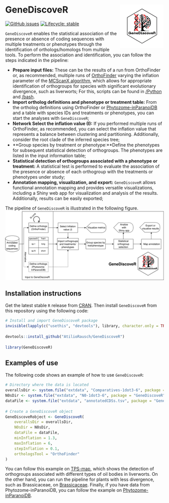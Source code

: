 
<!-- README.md is generated from README.Rmd. Please edit that file -->

# GeneDiscoveR <img src="man/figures/logo.png" align="right" height="138" />

<!-- badges: start -->

[![GitHub
issues](https://img.shields.io/github/issues/AtilioRausch/GeneDiscoveR)](https://github.com/AtilioRausch/GeneDiscoveR/issues)
[![Lifecycle:
stable](https://img.shields.io/badge/lifecycle-stable-brightgreen.svg)](https://lifecycle.r-lib.org/articles/stages.html#stable)
<!-- badges: end -->

`GeneDiscoveR` enables the statistical association of the presence or
absence of coding sequences with multiple treatments or phenotypes
through the identification of orthologs/homologs from multiple tools. To
perform the association and identification, you can follow the steps
indicated in the pipeline:

  - **Prepare input files:** These can be the results of a run from
    OrthoFinder or, as recommended, multiple runs of
    [OrthoFinder](https://github.com/davidemms/OrthoFinder) varying the
    inflation parameter of the [MCScanX
    algorithm](https://doi.org/10.1093/nar/gkr1293), which allows for
    appropriate identification of orthogroups for species with
    significant evolutionary divergence, such as liverworts; For this,
    scripts can be found in
    [/Python](https://github.com/AtilioRausch/GeneDiscoveR/tree/master/Python)
    and
    [/bash](https://github.com/AtilioRausch/GeneDiscoveR/tree/master/bash).
  - **Import ortholog definitions and phenotype or treatment table:**
    From the ortholog definitions using OrthoFinder or
    [Phytozome-inParanoiDB](https://genome.jgi.doe.gov/portal/pages/dynamicOrganismDownload.jsf?organism=Phytozome)
    and a table with species IDs and treatments or phenotypes, you can
    start the analyses with `GeneDiscoveR`;
  - **Network Select the inflation value (I):** If you performed
    multiple runs of OrthoFinder, as recommended, you can select the
    inflation value that represents a balance between clustering and
    partitioning. Additionally, consider the root clade of the inferred
    species tree;
  - **Group species by treatment or phenotype:**Define the phenotypes
    for subsequent statistical detection of orthogroups. The phenotypes
    are listed in the input information table;
  - **Statistical detection of orthogroups associated with a phenotype
    or treatment:** A statistical test is performed to evaluate the
    association of the presence or absence of each orthogroup with the
    treatments or phenotypes under study;
  - **Annotation mapping, visualization, and export:** `GeneDiscoveR`
    allows functional annotation mapping and provides versatile
    visualizations, including a Shiny web app for visualization and
    analysis of the results. Additionally, results can be easily
    exported;

The pipeline of `GeneDiscoveR` is illustrated in the following figure.
<img src="man/figures/geneDiscover.png" align="center"/>

## Installation instructions

Get the latest stable `R` release from
[CRAN](http://cran.r-project.org/). Then install `GeneDiscoveR` from
this repository using the following code:

``` r
# Install and import GeneDiscoveR package
invisible(lapply(c("usethis", "devtools"), library, character.only = TRUE))

devtools::install_github("AtilioRausch/GeneDiscoveR")

library(GeneDiscoveR)
```

## Examples of use

The following code shows an example of how to use `GeneDiscoveR`:

``` r
# Directory where the data is located
overallsDir <- system.file("extdata", "Comparatives-1dot3-6", package = "GeneDiscoveR")
N0sDir <- system.file("extdata", "N0-1dot3-6", package = "GeneDiscoveR")
dataFile <- system.file("extdata", "annotatedCDSs.tsv", package = "GeneDiscoveR")

# Create a GeneDiscoveR object
GeneDiscoveRobject <- GeneDiscoveR(
    overallsDir = overallsDir,
    N0sDir = N0sDir,
    dataFile = dataFile,
    minInflation = 1.3,
    maxInflation = 6,
    stepInflation = 0.1,
    orthologsTool = "OrthoFinder"
)
```

You can follow this example on
[TPS-map](https://github.com/AtilioRausch/GeneDiscoveR/blob/master/examples/TPSmap.R),
which shows the detection of orthogroups associated with different types
of oil bodies in liverworts. On the other hand, you can run the pipeline
for plants with less divergence, such as Brassicaceae, on
[Brassicaceae](https://github.com/AtilioRausch/GeneDiscoveR/blob/master/examples/Brassicaceae.R).
Finally, if you have data from Phytozome-inParanoiDB, you can follow the
example on
[Phytozome-inParanoiDB](https://github.com/AtilioRausch/GeneDiscoveR/blob/master/examples/inparanoidb_phytozome.R).
